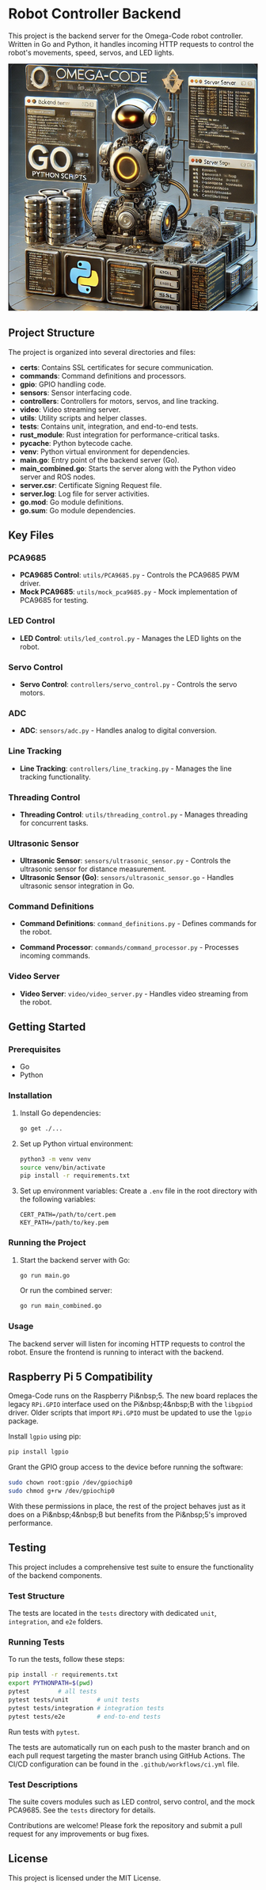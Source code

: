 # Robot Controller Backend

This project is the backend server for the Omega-Code robot controller. Written in Go and Python, it handles incoming HTTP requests to control the robot's movements, speed, servos, and LED lights.

![1719168072062](image/Readme/1719168072062.png)

## Project Structure

The project is organized into several directories and files:

- **certs**: Contains SSL certificates for secure communication.
- **commands**: Command definitions and processors.
- **gpio**: GPIO handling code.
- **sensors**: Sensor interfacing code.
- **controllers**: Controllers for motors, servos, and line tracking.
- **video**: Video streaming server.
- **utils**: Utility scripts and helper classes.
- **tests**: Contains unit, integration, and end-to-end tests.
- **rust_module**: Rust integration for performance-critical tasks.
- **__pycache__**: Python bytecode cache.
- **venv**: Python virtual environment for dependencies.
- **main.go**: Entry point of the backend server (Go).
- **main_combined.go**: Starts the server along with the Python video server and ROS nodes.
- **server.csr**: Certificate Signing Request file.
- **server.log**: Log file for server activities.
- **go.mod**: Go module definitions.
- **go.sum**: Go module dependencies.

## Key Files

### PCA9685

- **PCA9685 Control**: `utils/PCA9685.py` - Controls the PCA9685 PWM driver.
- **Mock PCA9685**: `utils/mock_pca9685.py` - Mock implementation of PCA9685 for testing.

### LED Control

- **LED Control**: `utils/led_control.py` - Manages the LED lights on the robot.

### Servo Control

- **Servo Control**: `controllers/servo_control.py` - Controls the servo motors.

### ADC

- **ADC**: `sensors/adc.py` - Handles analog to digital conversion.

### Line Tracking

- **Line Tracking**: `controllers/line_tracking.py` - Manages the line tracking functionality.

### Threading Control

- **Threading Control**: `utils/threading_control.py` - Manages threading for concurrent tasks.

### Ultrasonic Sensor

- **Ultrasonic Sensor**: `sensors/ultrasonic_sensor.py` - Controls the ultrasonic sensor for distance measurement.
- **Ultrasonic Sensor (Go)**: `sensors/ultrasonic_sensor.go` - Handles ultrasonic sensor integration in Go.

### Command Definitions


 - **Command Definitions**: `command_definitions.py` - Defines commands for the robot.

- **Command Processor**: `commands/command_processor.py` - Processes incoming commands.

### Video Server

- **Video Server**: `video/video_server.py` - Handles video streaming from the robot.

## Getting Started

### Prerequisites

- Go
- Python

### Installation

1. Install Go dependencies:

   ```bash
   go get ./...
   ```
2. Set up Python virtual environment:

   ```bash
   python3 -m venv venv
   source venv/bin/activate
   pip install -r requirements.txt
   ```
3. Set up environment variables:
   Create a `.env` file in the root directory with the following variables:

   ```env
   CERT_PATH=/path/to/cert.pem
   KEY_PATH=/path/to/key.pem
   ```

### Running the Project

1. Start the backend server with Go:

   ```bash
   go run main.go
   ```
   Or run the combined server:

   ```bash
   go run main_combined.go
   ```

### Usage

The backend server will listen for incoming HTTP requests to control the robot. Ensure the frontend is running to interact with the backend.

## Raspberry Pi 5 Compatibility

Omega-Code runs on the Raspberry Pi\&nbsp;5. The new board replaces the legacy `RPi.GPIO` interface used on the Pi\&nbsp;4\&nbsp;B with the `libgpiod` driver. Older scripts that import `RPi.GPIO` must be updated to use the `lgpio` package.

Install `lgpio` using pip:

```bash
pip install lgpio
```

Grant the GPIO group access to the device before running the software:

```bash
sudo chown root:gpio /dev/gpiochip0
sudo chmod g+rw /dev/gpiochip0
```

With these permissions in place, the rest of the project behaves just as it does on a Pi\&nbsp;4\&nbsp;B but benefits from the Pi\&nbsp;5's improved performance.

## Testing

This project includes a comprehensive test suite to ensure the functionality of the backend components.

### Test Structure

The tests are located in the `tests` directory with dedicated `unit`, `integration`, and `e2e` folders.

### Running Tests

To run the tests, follow these steps:

```bash
pip install -r requirements.txt
export PYTHONPATH=$(pwd)
pytest        # all tests
pytest tests/unit        # unit tests
pytest tests/integration # integration tests
pytest tests/e2e         # end-to-end tests
```

Run tests with `pytest`.


The tests are automatically run on each push to the master branch and on each pull request targeting the master branch using GitHub Actions. The CI/CD configuration can be found in the `.github/workflows/ci.yml` file.

### Test Descriptions
The suite covers modules such as LED control, servo control, and the mock PCA9685. See the `tests` directory for details.

Contributions are welcome! Please fork the repository and submit a pull request for any improvements or bug fixes.

## License

This project is licensed under the MIT License.
